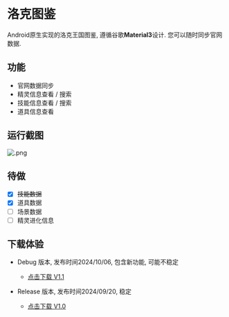 # 洛克图鉴
Android原生实现的洛克王国图鉴, 遵循谷歌**Material3**设计. 您可以随时同步官网数据.

## 功能
- 官网数据同步
- 精灵信息查看 / 搜索
- 技能信息查看 / 搜索
- 道具信息查看

## 运行截图
![.png](https://s2.loli.net/2024/09/22/cMpK6Yxfb8gNOZr.png)

## 待做
- [x] ~~技能数据~~
- [x] 道具数据
- [ ] 场景数据
- [ ] 精灵进化信息

## 下载体验
+ Debug 版本, 发布时间2024/10/06, 包含新功能, 可能不稳定
  - [点击下载 V1.1](https://github.com/roco-kindom/roco-picture-book/releases/download/debug_1.1.2/debug-1.1.apk)
 
+ Release 版本, 发布时间2024/09/20, 稳定
  - [点击下载 V1.0](https://github.com/roco-kindom/roco-picture-book/releases/download/release_v1.0/V1.0.apk)
 
